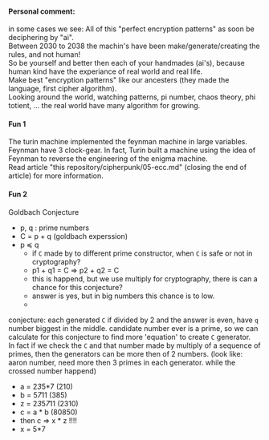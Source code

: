 #### Personal comment:
in some cases we see: All of this "perfect encryption patterns" as soon be deciphering by "ai".\
Between 2030 to 2038 the machin's have been make/generate/creating the rules, and not human!\
So be yourself and better then each of your handmades (ai's), because human kind have the experiance of real world and real life.\
Make best "encryption patterns" like our ancesters (they made the language, first cipher algorithm).\
Looking around the world, watching patterns, pi number, chaos theory, phi totient, ... the real world have many algorithm for growing.

#### Fun 1
The turin machine implemented the feynman machine in large variables. Feynman have 3 clock-gear. In fact, Turin built a machine using the idea of Feynman to reverse the engineering of the enigma machine.\
Read article "this repository/cipherpunk/05-ecc.md" (closing the end of article) for more information.

#### Fun 2
Goldbach Conjecture
- p, q : prime numbers
- C = p + q (goldbach experssion)
- p ≼ q
  - if `C` made by to different prime constructor, when `C` is safe or not in cryptography?
  - p1 + q1 = C => p2 + q2 = C
  - this is happend, but we use multiply for cryptography, there is can a chance for this conjecture?
  - answer is yes, but in big numbers this chance is to low.
  - 
conjecture: each generated `C` if divided by 2 and the answer is even, have `q` number biggest in the middle. candidate number ever is a prime, so we can calculate for this conjecture to find more 'equation' to create `C` generator.\
In fact if we check the `C` and that number made by multiply of a sequence of primes, then the generators can be more then of 2 numbers. (look like: aaron number, need more then 3 primes in each generator. while the crossed number happend)
- a = 2*3*5*7 (210)
- b = 5*7*11 (385)
- z = 2*3*5*7*11 (2310)
- c = a * b (80850)
- then c => x * z !!!!
- x = 5*7
